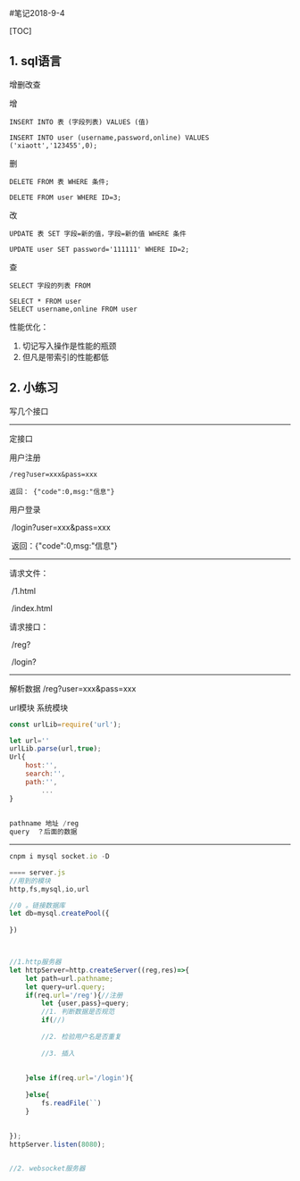#笔记2018-9-4

[TOC]



## 1. sql语言

增删改查

增

	INSERT INTO 表 (字段列表) VALUES (值)

```mysql	
INSERT INTO user (username,password,online) VALUES ('xiaott','123455',0);
```

删

	DELETE FROM 表 WHERE 条件;

```mysql
DELETE FROM user WHERE ID=3;
```

改

	UPDATE 表 SET 字段=新的值，字段=新的值 WHERE 条件

```MYSQL
UPDATE user SET password='111111' WHERE ID=2;
```

查

	SELECT 字段的列表 FROM 

```mysql
SELECT * FROM user
SELECT username,online FROM user
```

性能优化：

1. 切记写入操作是性能的瓶颈
2. 但凡是带索引的性能都低

## 2. 小练习

写几个接口



---

定接口

用户注册

	/reg?user=xxx&pass=xxx

	返回： {"code":0,msg:"信息"}

用户登录

​	/login?user=xxx&pass=xxx

​	返回：{"code":0,msg:"信息"}

---

请求文件：

​	/1.html

​	/index.html	

请求接口：

​	/reg?

​	/login?	



---

解析数据   /reg?user=xxx&pass=xxx

url模块 系统模块

```js
const urlLib=require('url');

let url=''
urlLib.parse(url,true);
Url{
    host:'',
    search:'',
    path:'',
        ...
}
    
    
pathname 地址 /reg
query  ？后面的数据
```



---



```js
cnpm i mysql socket.io -D

==== server.js
//用到的模块
http,fs,mysql,io,url

//0 。链接数据库
let db=mysql.createPool({
	    
})



//1.http服务器
let httpServer=http.createServer((reg,res)=>{
    let path=url.pathname;
    let query=url.query;
    if(req.url='/reg'){//注册
    	let {user,pass}=query;
        //1. 判断数据是否规范
       	if(//)
        
        //2. 检验用户名是否重复
        
        //3. 插入
        
        
    }else if(req.url='/login'){
        
    }else{
        fs.readFile(``)
    }
    
    
});
httpServer.listen(8080);


//2. websocket服务器



```






















